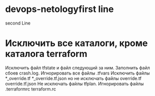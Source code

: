 # devops-netologyfirst line
second Line

# Исключить все каталоги, кроме каталога terraform
Исключить файл tfstate и файл следующий за ним. 
Заполнить файл сбоев crash.log. 
Игнорировать все файлы .tfvars
Исключить файлы *_override.tf
*_override.tf.json
но не исключать файлы override.tf
override.tf.json
Не исключать файлы tfplan.
Игнорировать файлы .terraformrc
terraform.rc